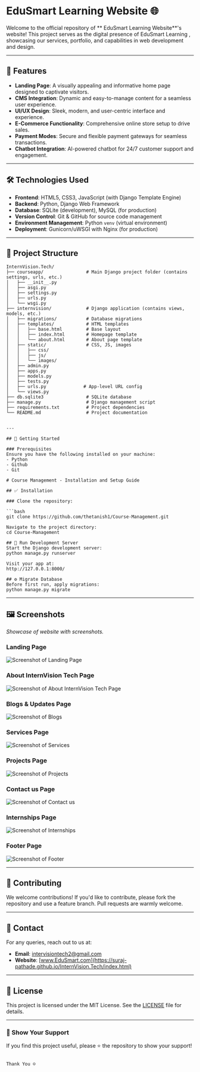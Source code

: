 # EduSmart Learning Website 🌐  

Welcome to the official repository of ** EduSmart Learning Website**'s website! This project serves as the digital presence of  EduSmart Learning , showcasing our services, portfolio, and capabilities in web development and design.

---

## 🚀 Features  
- **Landing Page**: A visually appealing and informative home page designed to captivate visitors.  
- **CMS Integration**: Dynamic and easy-to-manage content for a seamless user experience.  
- **UI/UX Design**: Sleek, modern, and user-centric interface and experience.  
- **E-Commerce Functionality**: Comprehensive online store setup to drive sales.
- **Payment Modes**: Secure and flexible payment gateways for seamless transactions.  
- **Chatbot Integration**: AI-powered chatbot for 24/7 customer support and engagement. 

---
## 🛠️ Technologies Used  
- **Frontend**: HTML5, CSS3, JavaScript (with Django Template Engine)  
- **Backend**: Python, Django Web Framework  
- **Database**: SQLite (development), MySQL (for production)  
- **Version Control**: Git & GitHub for source code management  
- **Environment Management**: Python `venv` (virtual environment)  
- **Deployment**: Gunicorn/uWSGI with Nginx (for production)

---

## 📂 Project Structure  
```
InternVision.Tech/
├── courseapp/                # Main Django project folder (contains settings, urls, etc.)
│   ├── __init__.py
│   ├── asgi.py
│   ├── settings.py
│   ├── urls.py
│   └── wsgi.py
├── internvision/             # Django application (contains views, models, etc.)
│   ├── migrations/           # Database migrations
│   ├── templates/            # HTML templates
│   │   ├── base.html         # Base layout
│   │   ├── index.html        # Homepage template
│   │   └── about.html        # About page template
│   ├── static/               # CSS, JS, images
│   │   ├── css/
│   │   ├── js/
│   │   └── images/
│   ├── admin.py
│   ├── apps.py
│   ├── models.py
│   ├── tests.py
│   ├── urls.py              # App-level URL config
│   └── views.py
├── db.sqlite3                # SQLite database
├── manage.py                 # Django management script
├── requirements.txt          # Project dependencies
└── README.md                 # Project documentation


---

## 📖 Getting Started  

### Prerequisites  
Ensure you have the following installed on your machine:  
- Python 
- Github
- Git

# Course Management - Installation and Setup Guide

## ✅ Installation

### Clone the repository:

```bash
git clone https://github.com/thetanish1/Course-Management.git

Navigate to the project directory:
cd Course-Management

## 🚀 Run Development Server
Start the Django development server:
python manage.py runserver

Visit your app at:
http://127.0.0.1:8000/

## ⚙️ Migrate Database
Before first run, apply migrations:
python manage.py migrate

```

---

## 🖼️ Screenshots  
_Showcase of website with screenshots._  

### Landing Page  
![Screenshot of Landing Page](img/assets/frontend.png)

### About InternVision Tech Page  
![Screenshot of About InternVision Tech Page  ](img/assets/about.png)

### Blogs & Updates Page  
![Screenshot of Blogs ](img/assets/blogs.png)

### Services Page  
![Screenshot of Services ](img/assets/services.png)

### Projects Page  
![Screenshot of Projects ](img/assets/projects.png)

### Contact us Page  
![Screenshot of Contact us ](img/assets/contact.png)

### Internships Page  
![Screenshot of Internships ](img/assets/internships.png)

### Footer Page  
![Screenshot of Footer ](img/assets/footer.png)


---

## 🤝 Contributing  
We welcome contributions! If you'd like to contribute, please fork the repository and use a feature branch. Pull requests are warmly welcome.  

---

## 📧 Contact  
For any queries, reach out to us at:  
- **Email**: intervisiontech2@gmail.com  
- **Website**: [www.EduSmart.com](https://suraj-pathade.github.io/InternVision.Tech/index.html)  

---

## 📜 License  
This project is licensed under the MIT License. See the [LICENSE](LICENSE) file for details.  

---

### 🌟 Show Your Support  
If you find this project useful, please ⭐ the repository to show your support!  
```

Thank You ☺️
